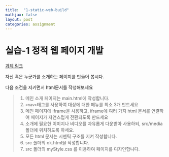 ```yaml
---
title:  "1-static-web-build"
mathjax: false
layout: post
categories: assignment
---
```

# 실습-1 정적 웹 페이지 개발

[과제 링크](https://classroom.github.com/a/XHA25laR "과제 링크")

자신 혹은 누군가를 소개하는 페이지를 만들어 봅시다.


다음 조건을 지키면서 html문서를 작성해보세요 
> 1. 메인 소개 페이지는 main.html에 작성합니다.
> 2. `<nav>`태그를 사용하여 대상에 대한 메뉴를 최소 3개 만드세요 
> 3. 메인 페이지에 iframe을 사용하고, iframe에 여러 가지 html 문서를 연결하여 페이지가 자연스럽게 전환되도록 만드세요 
> 4. 소개에 필요한 이미지나 비디오를 자유롭게 다운받아 사용하되, src/media 폴더에 위치하도록 하세요.
> 5. 모든 html 문서는 시멘틱 구조를 지켜 작성합니다.
> 6. src 폴더의 ok.html을 작성합니다.
> 7. src 폴더의 myStyle.css 를 이용하여 페이지를 디자인합니다.
